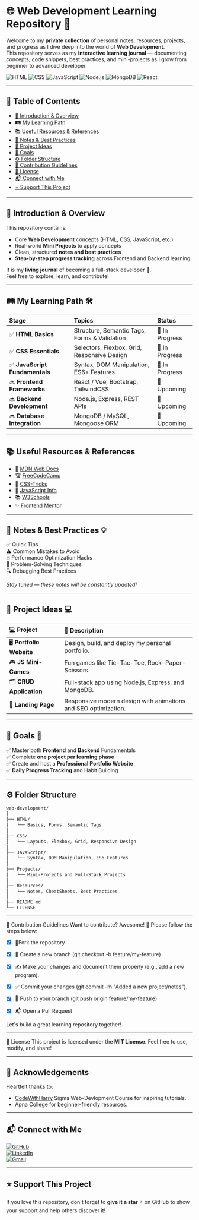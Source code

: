 # 🌐 Web Development Learning Repository 🚀

Welcome to my **private collection** of personal notes, resources, projects, and progress as I dive deep into the world of **Web Development**.  
This repository serves as my **interactive learning journal** — documenting concepts, code snippets, best practices, and mini-projects as I grow from beginner to advanced developer.

![HTML](https://img.shields.io/badge/-HTML5-orange?style=flat&logo=html5)
![CSS](https://img.shields.io/badge/-CSS3-blue?style=flat&logo=css3)
![JavaScript](https://img.shields.io/badge/-JavaScript-yellow?style=flat&logo=javascript)
![Node.js](https://img.shields.io/badge/-Node.js-green?style=flat&logo=node.js)
![MongoDB](https://img.shields.io/badge/-MongoDB-darkgreen?style=flat&logo=mongodb)
![React](https://img.shields.io/badge/-React-61DAFB?style=flat&logo=react)

---

## 📑 Table of Contents

- [📖 Introduction & Overview](#-introduction--overview)
- [🛤️ My Learning Path](#-my-learning-path-️)
- [📚 Useful Resources & References](#-useful-resources--references)
- [📝 Notes & Best Practices](#-notes--best-practices-)
- [🚀 Project Ideas](#-project-ideas-)
- [🎯 Goals](#-goals-)
- [⚙️ Folder Structure](#️-folder-structure)
- [🤝 Contribution Guidelines](#-contribution-guidelines-)
- [📜 License](#-license)
- [📬 Connect with Me](#-connect-with-me)
- [⭐ Support This Project](#-support-this-project)

---

## 📖 Introduction & Overview

This repository contains:
- Core **Web Development** concepts (HTML, CSS, JavaScript, etc.)
- Real-world **Mini Projects** to apply concepts
- Clean, structured **notes and best practices**
- **Step-by-step progress tracking** across Frontend and Backend learning.

It is my **living journal** of becoming a full-stack developer 🚀.  
Feel free to explore, learn, and contribute!

---

## 🛤️ My Learning Path 🛠️

| Stage | Topics | Status |
|:-----|:--------|:-------|
| ✅ **HTML Basics** | Structure, Semantic Tags, Forms & Validation | 🔄 In Progress |
| ✅ **CSS Essentials** | Selectors, Flexbox, Grid, Responsive Design | 🔄 In Progress |
| ✅ **JavaScript Fundamentals** | Syntax, DOM Manipulation, ES6+ Features | 🔄 In Progress |
| 🔜 **Frontend Frameworks** | React / Vue, Bootstrap, TailwindCSS | 🚀 Upcoming |
| 🔜 **Backend Development** | Node.js, Express, REST APIs | 🚀 Upcoming |
| 🔜 **Database Integration** | MongoDB / MySQL, Mongoose ORM | 🚀 Upcoming |

---

## 📚 Useful Resources & References

- 📖 [MDN Web Docs](https://developer.mozilla.org)
- 🏆 [FreeCodeCamp](https://www.freecodecamp.org)
- 🎨 [CSS-Tricks](https://css-tricks.com)
- 🎥 [JavaScript Info](https://javascript.info/)
- 📚 [W3Schools](https://www.w3schools.com)
- ✨ [Frontend Mentor](https://www.frontendmentor.io/)

---

## 📝 Notes & Best Practices 💡

✅ Quick Tips  
⚠️ Common Mistakes to Avoid  
🔥 Performance Optimization Hacks  
📌 Problem-Solving Techniques  
🔍 Debugging Best Practices

*Stay tuned — these notes will be constantly updated!*

---

## 🚀 Project Ideas 💻

| 💻 Project | 🚀 Description |
|:----------|:---------------|
| 🖥 **Portfolio Website** | Design, build, and deploy my personal portfolio. |
| 🎮 **JS Mini-Games** | Fun games like Tic-Tac-Toe, Rock-Paper-Scissors. |
| 🗂 **CRUD Application** | Full-stack app using Node.js, Express, and MongoDB. |
| 📱 **Landing Page** | Responsive modern design with animations and SEO optimization. |

---

## 🎯 Goals 🎯

✅ Master both **Frontend** and **Backend** Fundamentals  
✅ Complete **one project per learning phase**  
✅ Create and host a **Professional Portfolio Website**  
✅ **Daily Progress Tracking** and Habit Building

---

## ⚙️ Folder Structure

```bash
web-development/
│
├── HTML/
│   └── Basics, Forms, Semantic Tags
│
├── CSS/
│   └── Layouts, Flexbox, Grid, Responsive Design
│
├── JavaScript/
│   └── Syntax, DOM Manipulation, ES6 Features
│
├── Projects/
│   └── Mini-Projects and Full-Stack Projects
│
├── Resources/
│   └── Notes, CheatSheets, Best Practices
│
├── README.md
└── LICENSE
```

---
🤝 Contribution Guidelines
Want to contribute? Awesome! 🚀 Please follow the steps below:

- [x] 🍴Fork the repository

- [x] 🌿 Create a new branch (git checkout -b feature/my-feature)

- [x] ✍️  Make your changes and document them properly (e.g., add a new program).

- [x] ✅  Commit your changes (git commit -m "Added a new project/notes").

- [x] 🚀 Push to your branch (git push origin feature/my-feature)

- [x] 📬 Open a Pull Request 

Let's build a great learning repository together!

---

📜 License
This project is licensed under the **MIT License**. Feel free to use, modify, and share!

---

## 🙏 Acknowledgements

Heartfelt thanks to:

- [CodeWithHarry](https://www.codewithharry.com/) Sigma Web-Devlopment Course for inspiring tutorials.
- Apna College for beginner-friendly resources.


---


## 📬 Connect with Me

[![GitHub](https://img.shields.io/badge/GitHub-UrvilPatel7271-blue?style=flat-square&logo=github)](https://github.com/uvpatel)  
[![LinkedIn](https://img.shields.io/badge/LinkedIn-Connect-blue?style=flat-square&logo=linkedin)](https://www.linkedin.com/in/urvil-patel-6995a0320)  
[![Gmail](https://img.shields.io/badge/Gmail-uvpatel7271@gmail.com-red?style=flat-square&logo=gmail)](mailto:uvpatel7271@gmail.com)

---


## ⭐ Support This Project

If you love this repository, don't forget to **give it a star** ⭐ on GitHub to show your support and help others discover it!
